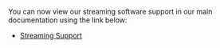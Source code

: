 You can now view our streaming software support in our main documentation using the link below:

 - [Streaming Support](https://www.azuracast.com/help/streaming_software.html)
